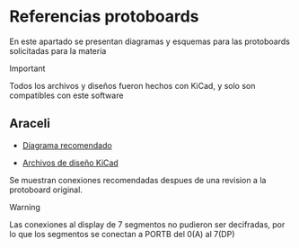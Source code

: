 # Referencias protoboards
En este apartado se presentan diagramas y esquemas para las protoboards solicitadas para la materia

> [!IMPORTANT]
> Todos los archivos y diseños fueron hechos con KiCad, y solo son compatibles con este software

## Araceli
- [Diagrama recomendado](/Protoboard/Protoboard-Araceli/Araceli-Sketch-Diagram.pdf)

- [Archivos de diseño KiCad](/Protoboard/Protoboard-Araceli/)

Se muestran conexiones recomendadas despues de una revision a la protoboard original.

> [!WARNING]
> Las conexiones al display de 7 segmentos no pudieron ser decifradas, por lo que los segmentos se conectan a PORTB del 0(A) al 7(DP)